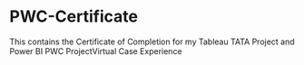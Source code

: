 # PWC-Certificate
This contains the Certificate of Completion for my Tableau TATA Project and Power BI PWC ProjectVirtual Case Experience
